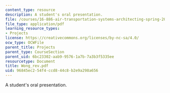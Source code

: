 ```yaml
---
content_type: resource
description: A student's oral presentation.
file: /courses/16-886-air-transportation-systems-architecting-spring-2004/96845ec254f4ccd844c8b2e9a298a656_Wong_rev.pdf
file_type: application/pdf
learning_resource_types:
- Projects
license: https://creativecommons.org/licenses/by-nc-sa/4.0/
ocw_type: OCWFile
parent_title: Projects
parent_type: CourseSection
parent_uid: 6bc23302-aab9-9576-1a7b-7a3b3f5335ee
resourcetype: Document
title: Wong_rev.pdf
uid: 96845ec2-54f4-ccd8-44c8-b2e9a298a656
---
```

A student's oral presentation.